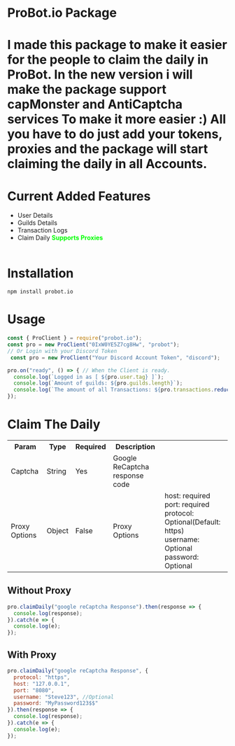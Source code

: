 # ProBot.io Package
<h1>
I made this package to make it easier for the people to claim the daily in ProBot.
In the new version i will make the package support capMonster and AntiCaptcha services
To make it more easier :)
All you have to do just add your tokens, proxies and the package will start claiming the daily in all Accounts.
</h1>

# Current Added Features

<table>
  <ul>
    <li>User Details</li>
    <li>Guilds Details</li>
    <li>Transaction Logs</li>
    <li>Claim Daily <strong style="color: lime">Supports Proxies</strong></li>
  </ul>
</table>

# Installation

```
npm install probot.io
```


# Usage

```js
const { ProClient } = require("probot.io");
const pro = new ProClient("0IxW0YE5Z7cg8Hw", "probot");
// Or Login with your Discord Token
 const pro = new ProClient("Your Discord Account Token", "discord");

pro.on("ready", () => { // When the Client is ready.
  console.log(`Logged in as [ ${pro.user.tag} ]`);
  console.log(`Amount of guilds: ${pro.guilds.length}`);
  console.log(`The amount of all Transactions: ${pro.transactions.reduce((a, b) => a + b.transactions.length, 0)}`);
});

```

# Claim The Daily 
<table>
  <tr>
    <th>Param</th>
    <th>Type</th>
    <th>Required</th>
    <th>Description</th>
    
  </tr>
  <tr>
    <td>Captcha</td>
    <td>String</td>
    <td>Yes</td>
    <td>Google ReCaptcha response code</td>
  </tr>
  <tr>
    <td>Proxy Options</td>
    <td>Object</td>
    <td>False</td>
    <td>Proxy Options</td>
    <td>host: required<br />port: required<br />protocol: Optional(Default: https)<br />username: Optional<br />password: Optional<br /></td>
  </tr>
</table>

## Without Proxy
```js
pro.claimDaily("google reCaptcha Response").then(response => {
  console.log(response);
}).catch(e => {
  console.log(e);
});
```

## With Proxy
```js
pro.claimDaily("google reCaptcha Response", {
  protocol: "https",
  host: "127.0.0.1",
  port: "8080",
  username: "Steve123", //Optional
  password: "MyPassword123$$"
}).then(response => {
  console.log(response);
}).catch(e => {
  console.log(e);
});
```